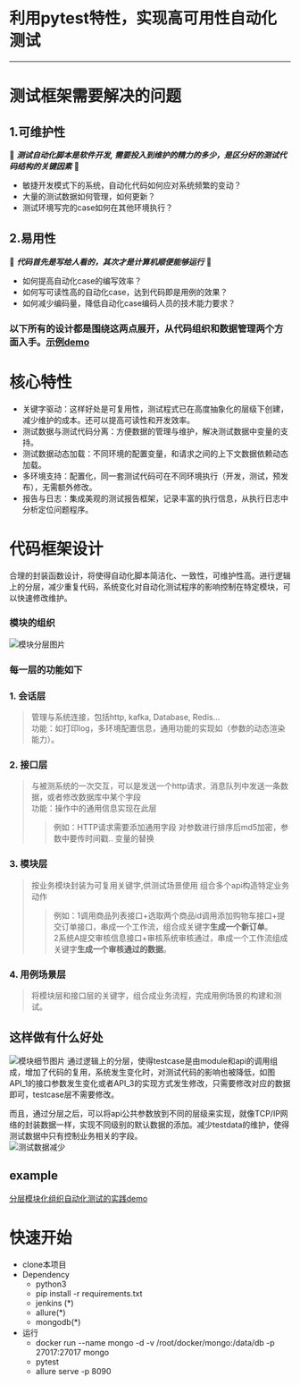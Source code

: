 # 利用pytest特性，实现高可用性自动化测试

***

# 测试框架需要解决的问题
## 1.可维护性
🎈 _**测试自动化脚本是软件开发, 需要投入到维护的精力的多少，是区分好的测试代码结构的关键因素**_ 🎈
* 敏捷开发模式下的系统，自动化代码如何应对系统频繁的变动？   
* 大量的测试数据如何管理，如何更新？
* 测试环境写完的case如何在其他环境执行？
## 2.易用性
🎈 _**代码首先是写给人看的，其次才是计算机顺便能够运行**_ 🎈
* 如何提高自动化case的编写效率？
* 如何写可读性高的自动化case，达到代码即是用例的效果？
* 如何减少编码量，降低自动化case编码人员的技术能力要求？   
### 以下所有的设计都是围绕这两点展开，从代码组织和数据管理两个方面入手。[示例demo](https://github.com/Be5yond/pytest_demo/wiki/1.%E4%BB%A3%E7%A0%81%E5%8D%B3%E7%94%A8%E4%BE%8B%EF%BC%88case%E7%9A%84%E5%8F%AF%E8%AF%BB%E6%80%A7%E5%92%8C%E6%98%93%E7%94%A8%E6%80%A7%EF%BC%89)


# 核心特性
* 关键字驱动：这样好处是可复用性，测试程式已在高度抽象化的层级下创建，减少维护的成本。还可以提高可读性和开发效率。
* 测试数据与测试代码分离：方便数据的管理与维护，解决测试数据中变量的支持。
* 测试数据动态加载：不同环境的配置变量，和请求之间的上下文数据依赖动态加载。
* 多环境支持：配置化，同一套测试代码可在不同环境执行（开发，测试，预发布），无需额外修改。
* 报告与日志：集成美观的测试报告框架，记录丰富的执行信息，从执行日志中分析定位问题程序。



# 代码框架设计
合理的封装函数设计，将使得自动化脚本简洁化、一致性，可维护性高。进行逻辑上的分层，减少重复代码，系统变化对自动化测试程序的影响控制在特定模块，可以快速修改维护。   
### 模块的组织
![模块分层图片](https://github.com/Be5yond/pytest_demo/blob/master/datas/screenshot_layer.png?raw=true)
### 每一层的功能如下
### 1. 会话层
> 管理与系统连接，包括http, kafka, Database, Redis...   
> 功能：如打印log，多环境配置信息，通用功能的实现如（参数的动态渲染能力）。
### 2. 接口层
> 与被测系统的一次交互，可以是发送一个http请求，消息队列中发送一条数据，或者修改数据库中某个字段   
> 功能：操作中的通用信息实现在此层   
> > 例如：HTTP请求需要添加通用字段 对参数进行排序后md5加密，参数中要传时间戳..
>> 变量的替换
### 3. 模块层
> 按业务模块封装为可复用关键字,供测试场景使用
> 组合多个api构造特定业务动作   
> > 例如：1调用商品列表接口+选取两个商品id调用添加购物车接口+提交订单接口，串成一个工作流，组合成关键字**生成一个新订单**。   
> >      2系统A提交审核信息接口+审核系统审核通过，串成一个工作流组成关键字**生成一个审核通过的数据**。
### 4. 用例场景层
> 将模块层和接口层的关键字，组合成业务流程，完成用例场景的构建和测试。

## 这样做有什么好处

![模块细节图片](https://github.com/Be5yond/pytest_demo/blob/master/datas/screenshot_module.png?raw=true)
通过逻辑上的分层，使得testcase是由module和api的调用组成，增加了代码的复用，系统发生变化时，对测试代码的影响也被降低，如图API_1的接口参数发生变化或者API_3的实现方式发生修改，只需要修改对应的数据即可，testcase层不需要修改。

而且，通过分层之后，可以将api公共参数放到不同的层级来实现，就像TCP/IP网络的封装数据一样，实现不同级别的默认数据的添加。减少testdata的维护，使得测试数据中只有控制业务相关的字段。   
![测试数据减少](https://github.com/Be5yond/pytest_demo/blob/master/datas/screenshot_data.png?raw=true)

## example
[分层模块化组织自动化测试的实践demo](https://github.com/Be5yond/pytest_demo/wiki/1.%E4%BB%A3%E7%A0%81%E5%8D%B3%E7%94%A8%E4%BE%8B%EF%BC%88case%E7%9A%84%E5%8F%AF%E8%AF%BB%E6%80%A7%E5%92%8C%E6%98%93%E7%94%A8%E6%80%A7%EF%BC%89)

# 快速开始
- clone本项目
- Dependency  
   + python3  
   + pip install -r requirements.txt
   + jenkins (*)
   + allure(*)
   + mongodb(*)
- 运行
   + docker run --name mongo -d -v /root/docker/mongo:/data/db -p 27017:27017 mongo
   + pytest
   + allure serve -p 8090


